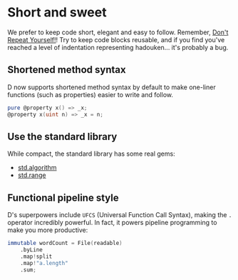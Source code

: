 # Short and sweet

We prefer to keep code short, elegant and easy to follow. Remember, [Don't Repeat Yourself!](https://en.wikipedia.org/wiki/Don%27t_repeat_yourself)!
Try to keep code blocks reusable, and if you find you've reached a level of indentation representing hadouken... it's probably a bug.

## Shortened method syntax

D now supports shortened method syntax by default to make one-liner functions (such as properties) easier to write and follow.

```d
pure @property x() => _x;
@property x(uint n) => _x = n;
```

## Use the standard library

While compact, the standard library has some real gems:

 - [std.algorithm](https://dlang.org/phobos/std_algorithm.html)
 - [std.range](https://dlang.org/phobos/std_range.html)

## Functional pipeline style

D's superpowers include `UFCS` (Universal Function Call Syntax), making the `.` operator incredibly powerful. In fact, it powers pipeline programming to make you more productive:

```d
immutable wordCount = File(readable)
    .byLine
    .map!split
    .map!"a.length"
    .sum;
```
